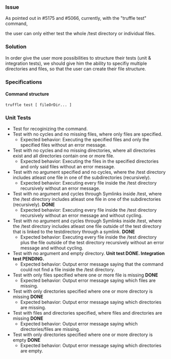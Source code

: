 ### Issue 
As pointed out in #5175 and #5066, currently, with the "truffle test" command,

the user can only either test the whole /test directory or individual files.

### Solution

In order give the user more possibilities to structure their tests (unit & integration tests),
we should give him the ability to specifiy multiple directories and files, so that the user can create their file structure.

### Specifications
#### Command structure
    truffle test [ fileOrDir... ]

### Unit Tests
- Test for recoginizing the command.
- Test with no cycles and no missing files, where only files are specified.
  - Expected behavior: Executing the specified files and only the specified files without an error message.
- Test with no cycles and no missing directories, where all directories exist and all directories contain one or more file.
  - Expected behavior: Executing the files in the specified directories and only said files without an error message.
- Test with no argument specified and no cycles, where the /test directory includes atleast one file in one of the subdirectories (recursively).
  - Expected behavior: Executing every file inside the /test directory recursively without an error message.
- Test with no argument and cycles through Symlinks inside /test, where the /test directory includes atleast one file in one of the subdirectories (recursively). **DONE**
  - Expected behavior: Executing every file inside the /test directory recursively without an error message and without cycling.
- Test with no argument and cycles through Symlinks inside /test, where the /test directory includes atleast one file outside of the test directory that is linked to the testdirectory through a symlink. **DONE**
  - Expected behavior: Executing every file inside the /test directory plus the file outside of the test directory recursively without an error message and without cycling.
- Test with no argument and empty directory. **Unit test DONE. Integration test PENDING.**
  - Expected behavior: Output error message saying that the command could not find a file inside the /test directory.
- Test with only files specified where one or more file is missing **DONE**
    - Expected behavior: Output error message saying which files are missing.
- Test with only directories specified where one or more directory is missing **DONE**
    - Expected behavior: Output error message saying which directories are missing.
- Test with files and directories specified, where files and directories are missing **DONE**
    - Expected behavior: Output error message saying which directories/files are missing.
- Test with only directories specified where one or more directory is empty **DONE**
    - Expected behavior: Output error message saying which directories are empty.

